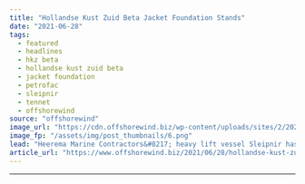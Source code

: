 ```yaml
---
title: "Hollandse Kust Zuid Beta Jacket Foundation Stands"
date: "2021-06-28"
tags: 
  - featured
  - headlines
  - hkz beta
  - hollandse kust zuid beta
  - jacket foundation
  - petrofac
  - sleipnir
  - tennet
  - offshorewind
source: "offshorewind"
image_url: "https://cdn.offshorewind.biz/wp-content/uploads/sites/2/2021/06/28122503/Hollandse-Kust-Zuid-Beta.png"
image_fp: "/assets/img/post_thumbnails/6.png"
lead: "Heerema Marine Contractors&#8217; heavy lift vessel Sleipnir has installed the second offshore substation jacket"
article_url: "https://www.offshorewind.biz/2021/06/28/hollandse-kust-zuid-beta-jacket-foundation-stands/"
---
```


---
